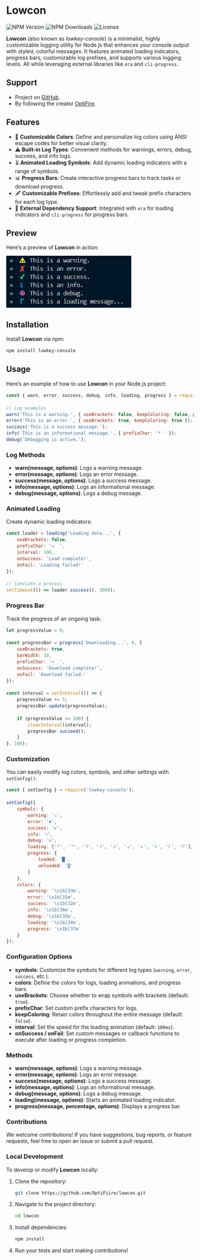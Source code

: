 # Lowcon

![NPM Version](https://img.shields.io/npm/v/lowkey-console)
![NPM Downloads](https://img.shields.io/npm/dt/lowkey-console)
![License](https://img.shields.io/npm/l/lowkey-console)

**Lowcon** (also known as *lowkey-console*) is a minimalist, highly customizable logging utility for Node.js that enhances your console output with styled, colorful messages. It features animated loading indicators, progress bars, customizable log prefixes, and supports various logging levels. All while leveraging external libraries like `ora` and `cli-progress`.

## Support
- Project on [GitHub](https://github.com/OptiFiire/lowcon).
- By following the creator [OptiFire](https://github.com/OptiFiire/).

## Features

- 🎨 **Customizable Colors**: Define and personalize log colors using ANSI escape codes for better visual clarity.
- ⚠️ **Built-in Log Types**: Convenient methods for warnings, errors, debug, success, and info logs.
- ⏳ **Animated Loading Symbols**: Add dynamic loading indicators with a range of symbols.
- 📊 **Progress Bars**: Create interactive progress bars to track tasks or download progress.
- 🖋 **Customizable Prefixes**: Effortlessly add and tweak prefix characters for each log type.
- 🎯 **External Dependency Support**: Integrated with `ora` for loading indicators and `cli-progress` for progress bars.

## Preview

Here’s a preview of **Lowcon** in action:

![Lowcon Preview](./lowcon-preview.png)

## Installation

Install **Lowcon** via npm:

```bash
npm install lowkey-console
```

## Usage

Here’s an example of how to use **Lowcon** in your Node.js project:

```js
const { warn, error, success, debug, info, loading, progress } = require('lowkey-console');

// Log examples
warn('This is a warning.', { useBrackets: false, keepColoring: false, prefixChar: '»  ' });
error('This is an error.', { useBrackets: true, keepColoring: true });
success('This is a success message.');
info('This is an informational message.', { prefixChar: '* ' });
debug('Debugging is active.');
```

### Log Methods

- **warn(message, options)**: Logs a warning message.
- **error(message, options)**: Logs an error message.
- **success(message, options)**: Logs a success message.
- **info(message, options)**: Logs an informational message.
- **debug(message, options)**: Logs a debug message.

### Animated Loading

Create dynamic loading indicators:

```js
const loader = loading('Loading data...', {
    useBrackets: false,
    prefixChar: '»  ',
    interval: 100,
    onSuccess: 'Load complete!',
    onFail: 'Loading failed!'
});

// Simulate a process
setTimeout(() => loader.success(), 3000);
```

### Progress Bar

Track the progress of an ongoing task:

```js
let progressValue = 0;

const progressBar = progress('Downloading...', 0, {
    useBrackets: true,
    barWidth: 10,
    prefixChar: '»  ',
    onSuccess: 'Download complete!',
    onFail: 'Download failed.'
});

const interval = setInterval(() => {
    progressValue += 5;
    progressBar.update(progressValue);
    
    if (progressValue >= 100) {
        clearInterval(interval);
        progressBar.succeed();
    }
}, 100);
```

### Customization

You can easily modify log colors, symbols, and other settings with `setConfig()`:

```js
const { setConfig } = require('lowkey-console');

setConfig({
    symbols: {
        warning: '⚠',
        error: '✘',
        success: '✔',
        info: 'ℹ',
        debug: '✇',
        loading: ['⠋', '⠙', '⠹', '⠸', '⠼', '⠴', '⠦', '⠧', '⠇', '⠏'],
        progress: {
            loaded: '█',
            unloaded: '▒'
        }
    },
    colors: {
        warning: '\x1b[33m',
        error: '\x1b[31m',
        success: '\x1b[32m',
        info: '\x1b[36m',
        debug: '\x1b[35m',
        loading: '\x1b[34m',
        progress: '\x1b[37m'
    }
});
```

### Configuration Options

- **symbols**: Customize the symbols for different log types (`warning`, `error`, `success`, etc.).
- **colors**: Define the colors for logs, loading animations, and progress bars.
- **useBrackets**: Choose whether to wrap symbols with brackets (default: `true`).
- **prefixChar**: Set custom prefix characters for logs.
- **keepColoring**: Retain colors throughout the entire message (default: `false`).
- **interval**: Set the speed for the loading animation (default: `100ms`).
- **onSuccess / onFail**: Set custom messages or callback functions to execute after loading or progress completion.

### Methods

- **warn(message, options)**: Logs a warning message.
- **error(message, options)**: Logs an error message.
- **success(message, options)**: Logs a success message.
- **info(message, options)**: Logs an informational message.
- **debug(message, options)**: Logs a debug message.
- **loading(message, options)**: Starts an animated loading indicator.
- **progress(message, percentage, options)**: Displays a progress bar.

### Contributions

We welcome contributions! If you have suggestions, bug reports, or feature requests, feel free to open an issue or submit a pull request.

### Local Development

To develop or modify **Lowcon** locally:

1. Clone the repository:
   ```bash
   git clone https://github.com/OptiFiire/lowcon.git
   ```
2. Navigate to the project directory:
   ```bash
   cd lowcon
   ```
3. Install dependencies:
   ```bash
   npm install
   ```
4. Run your tests and start making contributions!